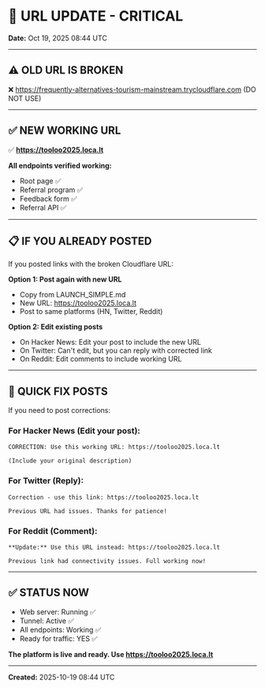 # 🔧 URL UPDATE - CRITICAL

**Date:** Oct 19, 2025 08:44 UTC

---

## ⚠️ OLD URL IS BROKEN
❌ https://frequently-alternatives-tourism-mainstream.trycloudflare.com (DO NOT USE)

---

## ✅ NEW WORKING URL
✅ **https://tooloo2025.loca.lt**

**All endpoints verified working:**
- Root page ✅
- Referral program ✅  
- Feedback form ✅
- Referral API ✅

---

## 📋 IF YOU ALREADY POSTED

If you posted links with the broken Cloudflare URL:

**Option 1: Post again with new URL**
- Copy from LAUNCH_SIMPLE.md
- New URL: https://tooloo2025.loca.lt
- Post to same platforms (HN, Twitter, Reddit)

**Option 2: Edit existing posts**
- On Hacker News: Edit your post to include the new URL
- On Twitter: Can't edit, but you can reply with corrected link
- On Reddit: Edit comments to include working URL

---

## 🚀 QUICK FIX POSTS

If you need to post corrections:

### For Hacker News (Edit your post):
```
CORRECTION: Use this working URL: https://tooloo2025.loca.lt

(Include your original description)
```

### For Twitter (Reply):
```
Correction - use this link: https://tooloo2025.loca.lt

Previous URL had issues. Thanks for patience!
```

### For Reddit (Comment):
```
**Update:** Use this URL instead: https://tooloo2025.loca.lt

Previous link had connectivity issues. Full working now!
```

---

## ✅ STATUS NOW

- Web server: Running ✅
- Tunnel: Active ✅
- All endpoints: Working ✅
- Ready for traffic: YES ✅

**The platform is live and ready. Use https://tooloo2025.loca.lt**

---

**Created:** 2025-10-19 08:44 UTC
